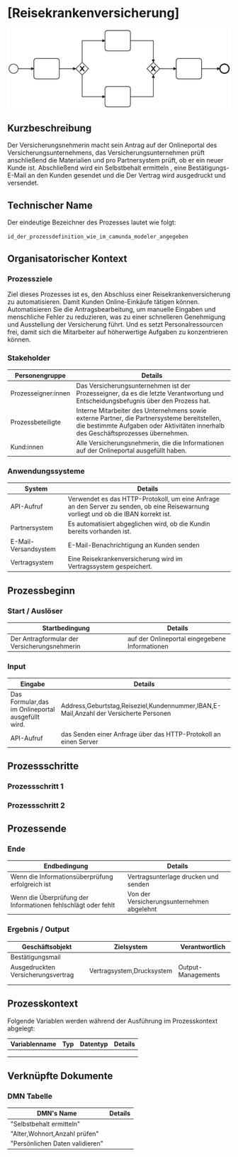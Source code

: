 


# [Reisekrankenversicherung]

![](prozessdiagramm.png)

## Kurzbeschreibung
Der Versicherungsnehmerin macht sein Antrag auf der Onlineportal des Versicherungsunternehmens, das Versicherungsunternehmen prüft anschließend die Materialien und pro Partnersystem prüft, ob er ein neuer Kunde ist. Abschließend wird ein Selbstbehalt ermitteln , eine Bestätigungs-E-Mail an den Kunden gesendet und die Der Vertrag wird ausgedruckt und versendet.


## Technischer Name

Der eindeutige Bezeichner des Prozesses lautet wie folgt:

`id_der_prozessdefinition_wie_im_camunda_modeler_angegeben`

## Organisatorischer Kontext

### Prozessziele

Ziel dieses Prozesses ist es, den Abschluss einer Reisekrankenversicherung zu automatisieren. Damit Kunden Online-Einkäufe tätigen können.
Automatisieren Sie die Antragsbearbeitung, um manuelle Eingaben und menschliche Fehler zu reduzieren, was zu einer schnelleren Genehmigung und Ausstellung der Versicherung führt. Und es setzt Personalressourcen frei, damit sich die Mitarbeiter auf höherwertige Aufgaben zu konzentrieren können.


### Stakeholder

| Personengruppe      | Details |
| ------------------- | ------- |
| Prozesseigner:innen |  Das Versicherungsunternehmen ist der Prozesseigner, da es die letzte Verantwortung und Entscheidungsbefugnis über den Prozess hat.   |
| Prozessbeteiligte   |    Interne Mitarbeiter des Unternehmens sowie externe Partner, die Partnersysteme bereitstellen, die bestimmte Aufgaben oder Aktivitäten innerhalb des Geschäftsprozesses übernehmen.    |
| Kund:innen          |  Alle Versicherungsnehmerin, die die Informationen auf der Onlineportal ausgefüllt haben. |

### Anwendungssysteme

| System | Details |
| ------ | ------- |
|    API-Aufruf   |   Verwendet es das HTTP-Protokoll, um eine Anfrage an den Server zu senden, ob eine Reisewarnung vorliegt und ob die IBAN korrekt ist.   |
|    Partnersystem   |      Es automatisiert abgeglichen wird, ob die Kundin bereits vorhanden ist.    |
|    E-Mail-Versandsystem    |     E-Mail-Benachrichtigung an Kunden senden    |
|    Vertragsystem |  Eine Reisekrankenversicherung wird im Vertragssystem gespeichert.  |

## Prozessbeginn

### Start / Auslöser

| Startbedingung | Details |
| -------------- | ------- |
|   Der Antragformular der Versicherungsnehmerin   |    auf der Onlineportal eingegebene Informationen     |

### Input

| Eingabe | Details |
|---------|---------|
| Das Formular,das im Onlineportal ausgefüllt wird. | Address,Geburtstag,Reiseziel,Kundennummer,IBAN,E-Mail,Anzahl der Versicherte Personen    |
| API-Aufruf |  das Senden einer Anfrage über das HTTP-Protokoll an einen Server   |

## Prozessschritte

### Prozessschritt 1



### Prozessschritt 2



## Prozessende

### Ende

| Endbedingung | Details |
| ------------ | ------- |
| Wenn die Informationsüberprüfung erfolgreich ist   |     Vertragsunterlage drucken und senden    |
|   Wenn die Überprüfung der Informationen fehlschlägt oder fehlt     |    Von der Versicherungsunternehmen abgelehnt     |

### Ergebnis / Output

| Geschäftsobjekt | Zielsystem | Verantwortlich |
| --------------- | ---------- | -------------- |
|  Bestätigungsmail |  ||
|  Ausgedruckten Versicherungsvertrag  |      Vertragsystem,Drucksystem     |        Output-Managements        |
|                 |            |                |
|                 |            |                |

## Prozesskontext

Folgende Variablen werden während der Ausführung im Prozesskontext abgelegt:

| Variablenname | Typ  | Datentyp | Details |
| ------------- | ---- | -------- | ------- |
|               |      |          |         |
|               |      |          |         |
|               |      |          |         |

## Verknüpfte Dokumente 

### DMN Tabelle 
| DMN's Name |  Details |
|--------|--------|
|  "Selbstbehalt ermitteln" |   |
|"Alter,Wohnort,Anzahl prüfen"|   |
|"Persönlichen Daten validieren"|  |
